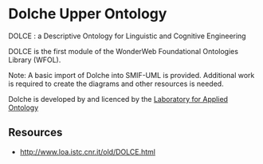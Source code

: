 Dolche Upper Ontology
=====================
DOLCE : a Descriptive Ontology for Linguistic and Cognitive Engineering

DOLCE is the first module of the WonderWeb Foundational Ontologies Library (WFOL).

Note: A basic import of Dolche into SMIF-UML is provided. Additional work is required to create the diagrams and other resources is needed.

Dolche is developed by and licenced by the [Laboratory for Applied Ontology](http://www.loa.istc.cnr.it/old/DOLCE.html)

Resources
---------
* http://www.loa.istc.cnr.it/old/DOLCE.html

